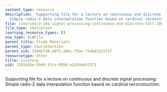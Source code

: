 ```yaml
---
content_type: resource
description: 'Supporting file for a lecture on continuous and discrete signal processing:
  Simple radix-2 data interpolation function based on cardinal reconstruction.'
file: /courses/2-161-signal-processing-continuous-and-discrete-fall-2008/1191b36e50d05fca0950e2a54ed41373_xiinterp.m
file_type: text/plain
learning_resource_types: []
ocw_type: OCWFile
parent_title: Study Materials
parent_type: CourseSection
parent_uid: 1384b738-e0f5-a04c-f5ee-7fabd3121f27
resourcetype: Other
title: xiinterp
uid: 1191b36e-50d0-5fca-0950-e2a54ed41373
---
```

Supporting file for a lecture on continuous and discrete signal processing: Simple radix-2 data interpolation function based on cardinal reconstruction.

